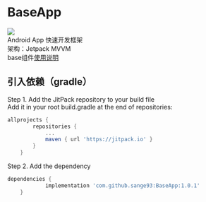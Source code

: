 # BaseApp
[![](https://jitpack.io/v/sange93/BaseApp.svg)](https://jitpack.io/#sange93/BaseApp)  
Android App 快速开发框架  
架构：Jetpack MVVM  
base组件[使用说明](base/README.md)
## 引入依赖（gradle）
Step 1. Add the JitPack repository to your build file  
Add it in your root build.gradle at the end of repositories:
```gradle
allprojects {
		repositories {
			...
			maven { url 'https://jitpack.io' }
		}
	}
```
Step 2. Add the dependency
```gradle
dependencies {
	        implementation 'com.github.sange93:BaseApp:1.0.1'
	}
```
